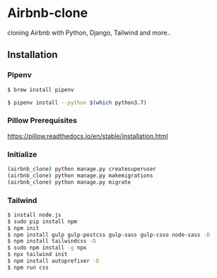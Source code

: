 # Airbnb-clone

cloning Airbnb with Python, Django, Tailwind and more..

## Installation

### Pipenv

```bash
$ brew install pipenv
```

```bash
$ pipenv install --python $(which python3.7)
```

### Pillow Prerequisites

https://pillow.readthedocs.io/en/stable/installation.html

### Initialize

```bash
(airbnb_clone) python manage.py createsuperuser
(airbnb_clone) python manage.py makemigrations
(airbnb_clone) python manage.py migrate
```

### Tailwind

```bash
$ install node.js
$ sudo pip install npm
$ npm init
$ npm install gulp gulp-postcss gulp-sass gulp-csso node-sass -D
$ npm install tailwindcss -D
$ sudo npm install -g npx
$ npx tailwind init
$ npm install autoprefixer -D
$ npm run css
```
